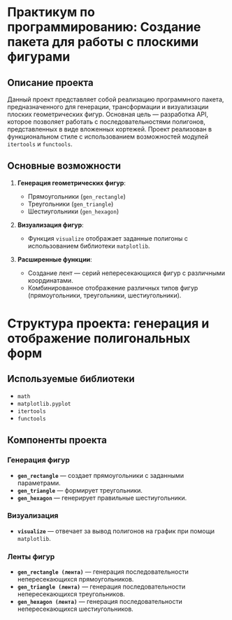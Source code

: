 # Практикум по программированию: Создание пакета для работы с плоскими фигурами

## Описание проекта

Данный проект представляет собой реализацию программного пакета, предназначенного для генерации, трансформации и визуализации плоских геометрических фигур. Основная цель — разработка API, которое позволяет работать с последовательностями полигонов, представленных в виде вложенных кортежей. Проект реализован в функциональном стиле с использованием возможностей модулей `itertools` и `functools`.

## Основные возможности

1. **Генерация геометрических фигур**:
   * Прямоугольники (`gen_rectangle`)
   * Треугольники (`gen_triangle`)
   * Шестиугольники (`gen_hexagon`)

2. **Визуализация фигур**:
   * Функция `visualize` отображает заданные полигоны с использованием библиотеки `matplotlib`.

3. **Расширенные функции**:
   * Создание лент — серий непересекающихся фигур с различными координатами.
   * Комбинированное отображение различных типов фигур (прямоугольники, треугольники, шестиугольники).

# Структура проекта: генерация и отображение полигональных форм

## Используемые библиотеки
- `math`
- `matplotlib.pyplot`
- `itertools`
- `functools`

## Компоненты проекта

### Генерация фигур
- **`gen_rectangle`** — создает прямоугольники с заданными параметрами.
- **`gen_triangle`** — формирует треугольники.
- **`gen_hexagon`** — генерирует правильные шестиугольники.

### Визуализация
- **`visualize`** — отвечает за вывод полигонов на график при помощи `matplotlib`.

### Ленты фигур
- **`gen_rectangle (лента)`** — генерация последовательности непересекающихся прямоугольников.
- **`gen_triangle (лента)`** — генерация последовательности непересекающихся треугольников.
- **`gen_hexagon (лента)`** — генерация последовательности непересекающихся шестиугольников.
